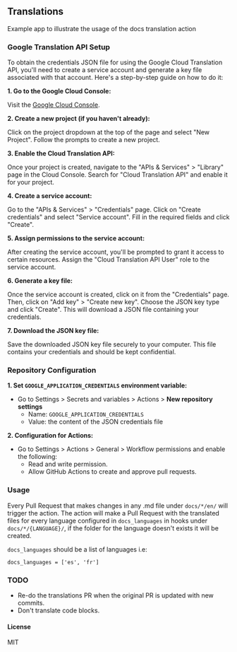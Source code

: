 ## Translations

Example app to illustrate the usage of the docs translation action


### Google Translation API Setup

To obtain the credentials JSON file for using the Google Cloud Translation API, you'll need to create a service account and generate a key file associated with that account. Here's a step-by-step guide on how to do it:

**1. Go to the Google Cloud Console:**

Visit the [Google Cloud Console](https://chatgpt.com/c/768c08ec-9330-4b0a-9c55-5e0119f695af#:~:text=Console%3A%0AVisit%20the-,Google%20Cloud%20Console,-.).

**2. Create a new project (if you haven't already):**

Click on the project dropdown at the top of the page and select "New Project". Follow the prompts to create a new project.

**3. Enable the Cloud Translation API:**

Once your project is created, navigate to the "APIs & Services" > "Library" page in the Cloud Console. Search for "Cloud Translation API" and enable it for your project.

**4. Create a service account:**

Go to the "APIs & Services" > "Credentials" page. Click on "Create credentials" and select "Service account". Fill in the required fields and click "Create".

**5. Assign permissions to the service account:**

After creating the service account, you'll be prompted to grant it access to certain resources. Assign the "Cloud Translation API User" role to the service account.

**6. Generate a key file:**

Once the service account is created, click on it from the "Credentials" page. Then, click on "Add key" > "Create new key". Choose the JSON key type and click "Create". This will download a JSON file containing your credentials.

**7. Download the JSON key file:**

Save the downloaded JSON key file securely to your computer. This file contains your credentials and should be kept confidential.


### Repository Configuration

**1. Set `GOOGLE_APPLICATION_CREDENTIALS` environment variable:**

- Go to Settings > Secrets and variables > Actions > **New repository settings**
    - Name: `GOOGLE_APPLICATION_CREDENTIALS`
    - Value: the content of the JSON credentials file

**2. Configuration for Actions:**

- Go to Settings >  Actions > General > Workflow permissions and enable the following:
    - Read and write permission.    
    - Allow GitHub Actions to create and approve pull requests.


### Usage

Every Pull Request that makes changes in any .md file under `docs/*/en/` will trigger the action.
The action will make a Pull Request with the translated files for every language configured in `docs_languages` in hooks under `docs/*/{LANGUAGE}/`, if the folder for the language doesn't exists it will be created.


`docs_languages` should be a list of languages i.e:

`docs_languages = ['es', 'fr']`



### TODO

- Re-do the translations PR when the original PR is updated with new commits.
- Don't translate code blocks.

#### License

MIT